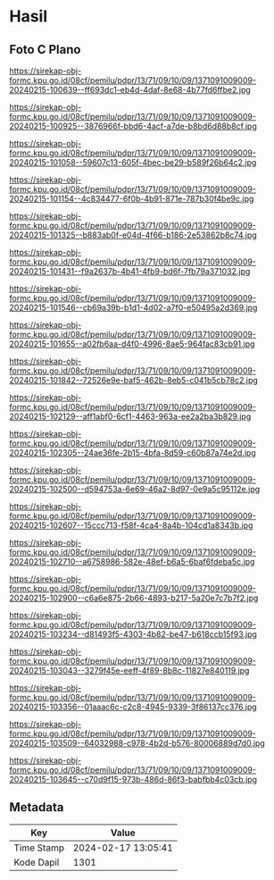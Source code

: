 # Hasil

## Foto C Plano

https://sirekap-obj-formc.kpu.go.id/08cf/pemilu/pdpr/13/71/09/10/09/1371091009009-20240215-100639--ff693dc1-eb4d-4daf-8e68-4b77fd6ffbe2.jpg

https://sirekap-obj-formc.kpu.go.id/08cf/pemilu/pdpr/13/71/09/10/09/1371091009009-20240215-100925--3876966f-bbd6-4acf-a7de-b8bd6d88b8cf.jpg

https://sirekap-obj-formc.kpu.go.id/08cf/pemilu/pdpr/13/71/09/10/09/1371091009009-20240215-101058--59607c13-605f-4bec-be29-b589f26b64c2.jpg

https://sirekap-obj-formc.kpu.go.id/08cf/pemilu/pdpr/13/71/09/10/09/1371091009009-20240215-101154--4c834477-6f0b-4b91-871e-787b30f4be9c.jpg

https://sirekap-obj-formc.kpu.go.id/08cf/pemilu/pdpr/13/71/09/10/09/1371091009009-20240215-101325--b883ab0f-e04d-4f66-b186-2e53862b8c74.jpg

https://sirekap-obj-formc.kpu.go.id/08cf/pemilu/pdpr/13/71/09/10/09/1371091009009-20240215-101431--f9a2637b-4b41-4fb9-bd6f-7fb79a371032.jpg

https://sirekap-obj-formc.kpu.go.id/08cf/pemilu/pdpr/13/71/09/10/09/1371091009009-20240215-101546--cb69a39b-b1d1-4d02-a7f0-e50495a2d369.jpg

https://sirekap-obj-formc.kpu.go.id/08cf/pemilu/pdpr/13/71/09/10/09/1371091009009-20240215-101655--a02fb6aa-d4f0-4996-8ae5-964fac83cb91.jpg

https://sirekap-obj-formc.kpu.go.id/08cf/pemilu/pdpr/13/71/09/10/09/1371091009009-20240215-101842--72526e9e-baf5-462b-8eb5-c041b5cb78c2.jpg

https://sirekap-obj-formc.kpu.go.id/08cf/pemilu/pdpr/13/71/09/10/09/1371091009009-20240215-102129--aff1abf0-6cf1-4463-963a-ee2a2ba3b829.jpg

https://sirekap-obj-formc.kpu.go.id/08cf/pemilu/pdpr/13/71/09/10/09/1371091009009-20240215-102305--24ae36fe-2b15-4bfa-8d59-c60b87a74e2d.jpg

https://sirekap-obj-formc.kpu.go.id/08cf/pemilu/pdpr/13/71/09/10/09/1371091009009-20240215-102500--d594753a-6e69-46a2-8d97-0e9a5c95112e.jpg

https://sirekap-obj-formc.kpu.go.id/08cf/pemilu/pdpr/13/71/09/10/09/1371091009009-20240215-102607--15ccc713-f58f-4ca4-8a4b-104cd1a8343b.jpg

https://sirekap-obj-formc.kpu.go.id/08cf/pemilu/pdpr/13/71/09/10/09/1371091009009-20240215-102710--a6758986-582e-48ef-b6a5-6baf6fdeba5c.jpg

https://sirekap-obj-formc.kpu.go.id/08cf/pemilu/pdpr/13/71/09/10/09/1371091009009-20240215-102900--c6a6e875-2b66-4893-b217-5a20e7c7b7f2.jpg

https://sirekap-obj-formc.kpu.go.id/08cf/pemilu/pdpr/13/71/09/10/09/1371091009009-20240215-103234--d81493f5-4303-4b82-be47-b618ccb15f93.jpg

https://sirekap-obj-formc.kpu.go.id/08cf/pemilu/pdpr/13/71/09/10/09/1371091009009-20240215-103043--3279f45e-eeff-4f89-8b8c-11827e840119.jpg

https://sirekap-obj-formc.kpu.go.id/08cf/pemilu/pdpr/13/71/09/10/09/1371091009009-20240215-103356--01aaac6c-c2c8-4945-9339-3f86137cc376.jpg

https://sirekap-obj-formc.kpu.go.id/08cf/pemilu/pdpr/13/71/09/10/09/1371091009009-20240215-103509--64032988-c978-4b2d-b576-80006889d7d0.jpg

https://sirekap-obj-formc.kpu.go.id/08cf/pemilu/pdpr/13/71/09/10/09/1371091009009-20240215-103645--c70d9f15-973b-486d-86f3-babfbb4c03cb.jpg


## Metadata

| Key        | Value               |
| ---------- | ------------------- |
| Time Stamp | 2024-02-17 13:05:41 |
| Kode Dapil | 1301                |



